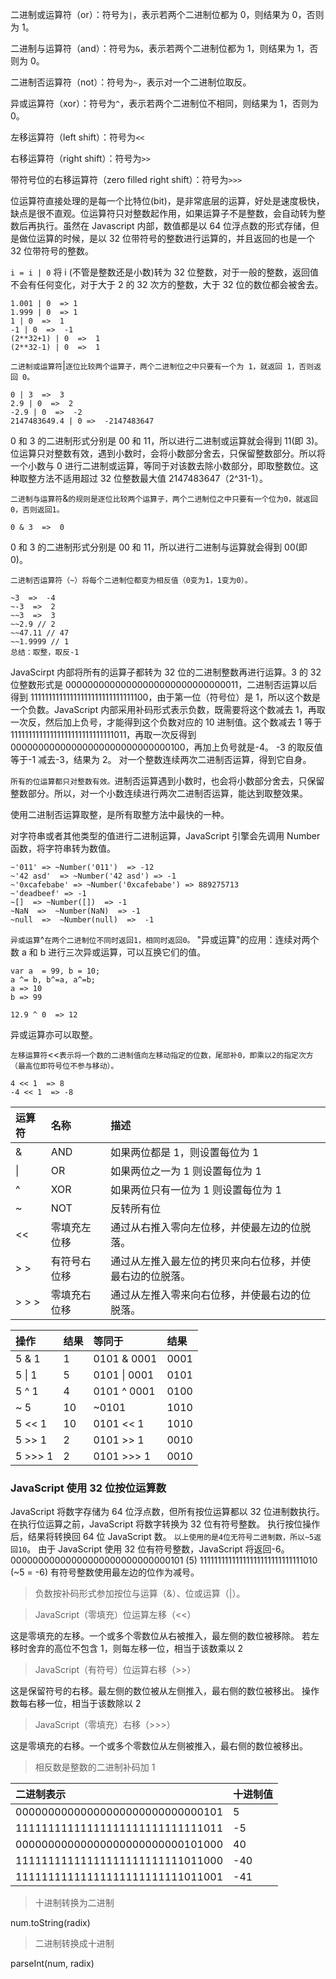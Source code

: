 二进制或运算符（or）：符号为`|`，表示若两个二进制位都为 0，则结果为 0，否则为 1。

二进制与运算符（and）：符号为`&`，表示若两个二进制位都为 1，则结果为 1，否则为 0。

二进制否运算符（not）：符号为`~`，表示对一个二进制位取反。

异或运算符（xor）：符号为`^`，表示若两个二进制位不相同，则结果为 1，否则为 0。

左移运算符（left shift）：符号为`<<`

右移运算符（right shift）：符号为`>>`

带符号位的右移运算符（zero filled right shift）：符号为`>>>`

位运算符直接处理的是每一个比特位(bit)，是非常底层的运算，好处是速度极快，缺点是很不直观。位运算符只对整数起作用，如果运算子不是整数，会自动转为整数后再执行。虽然在 Javascript 内部，数值都是以 64 位浮点数的形式存储，但是做位运算的时候，是以 32 位带符号的整数进行运算的，并且返回的也是一个 32 位带符号的整数。

`i = i | 0` 将 i (不管是整数还是小数)转为 32 位整数，对于一般的整数，返回值不会有任何变化，对于大于 2 的 32 次方的整数，大于 32 位的数位都会被舍去。

```
1.001 | 0  => 1
1.999 | 0  => 1
1 | 0  =>  1
-1 | 0  =>  -1
(2**32+1) | 0  =>  1
(2**32-1) | 0  =>  1
```

`二进制或运算符`|`逐位比较两个运算子，两个二进制位之中只要有一个为 1，就返回 1，否则返回 0。`

```
0 | 3  =>  3
2.9 | 0  =>  2
-2.9 | 0  =>  -2
2147483649.4 | 0 =>  -2147483647
```

0 和 3 的二进制形式分别是 00 和 11，所以进行二进制或运算就会得到 11(即 3)。位运算只对整数有效，遇到小数时，会将小数部分舍去，只保留整数部分。所以将一个小数与 0 进行二进制或运算，等同于对该数去除小数部分，即取整数位。这种取整方法不适用超过 32 位整数最大值 2147483647（2^31-1）。

`二进制与运算符`&`的规则是逐位比较两个运算子，两个二进制位之中只要有一个位为0，就返回0，否则返回1。`

```
0 & 3  =>  0
```

0 和 3 的二进制形式分别是 00 和 11，所以进行二进制与运算就会得到 00(即 0)。

`二进制否运算符（~）将每个二进制位都变为相反值（0变为1，1变为0）。`

```
~3  =>  -4
~-3  =>  2
~~3  =>  3
~~2.9 // 2
~~47.11 // 47
~~1.9999 // 1
总结：取整，取反-1
```

JavaScirpt 内部将所有的运算子都转为 32 位的二进制整数再进行运算。3 的 32 位整数形式是 00000000000000000000000000000011，二进制否运算以后得到 11111111111111111111111111111100，由于第一位（符号位）是 1，所以这个数是一个负数。JavaScript 内部采用补码形式表示负数，既需要将这个数减去 1，再取一次反，然后加上负号，才能得到这个负数对应的 10 进制值。这个数减去 1 等于 11111111111111111111111111111011，再取一次反得到 00000000000000000000000000000100，再加上负号就是-4。
-3 的取反值等于-1 减去-3，结果为 2。
对一个整数连续两次二进制否运算，得到它自身。

`所有的位运算都只对整数有效。`进制否运算遇到小数时，也会将小数部分舍去，只保留整数部分。所以，对一个小数连续进行两次二进制否运算，能达到取整效果。

使用二进制否运算取整，是所有取整方法中最快的一种。

对字符串或者其他类型的值进行二进制运算，JavaScript 引擎会先调用 Number 函数，将字符串转为数值。

```
~'011' => ~Number('011')  => -12
~'42 asd'  => ~Number('42 asd') => -1
~'0xcafebabe' => ~Number('0xcafebabe') => 889275713
~'deadbeef' => -1
~[]  => ~Number([])  => -1
~NaN  =>  ~Number(NaN)  => -1
~null  =>  ~Number(null)  =>  -1
```

`异或运算`^`在两个二进制位不同时返回1，相同时返回0。`
"异或运算"的应用：连续对两个数 a 和 b 进行三次异或运算，可以互换它们的值。

```
var a  = 99, b = 10;
a ^= b, b^=a, a^=b;
a => 10
b => 99

12.9 ^ 0  => 12
```

异或运算亦可以取整。

`左移运算符`<<`表示将一个数的二进制值向左移动指定的位数，尾部补0，即乘以2的指定次方（最高位即符号位不参与移动）。`

```
4 << 1  => 8
-4 << 1  => -8
```

| 运算符 | 名称         | 描述                                                     |
| :----- | :----------- | :------------------------------------------------------- |
| &      | AND          | 如果两位都是 1，则设置每位为 1                           |
| \|     | OR           | 如果两位之一为 1 则设置每位为 1                          |
| ^      | XOR          | 如果两位只有一位为 1 则设置每位为 1                      |
| ~      | NOT          | 反转所有位                                               |
| <<     | 零填充左位移 | 通过从右推入零向左位移，并使最左边的位脱落。             |
| > >    | 有符号右位移 | 通过从左推入最左位的拷贝来向右位移，并使最右边的位脱落。 |
| > > >  | 零填充右位移 | 通过从左推入零来向右位移，并使最右边的位脱落。           |

| 操作    | 结果 | 等同于       | 结果 |
| :------ | :--- | :----------- | :--- |
| 5 & 1   | 1    | 0101 & 0001  | 0001 |
| 5 \| 1  | 5    | 0101 \| 0001 | 0101 |
| 5 ^ 1   | 4    | 0101 ^ 0001  | 0100 |
| ~ 5     | 10   | ~0101        | 1010 |
| 5 << 1  | 10   | 0101 << 1    | 1010 |
| 5 >> 1  | 2    | 0101 >> 1    | 0010 |
| 5 >>> 1 | 2    | 0101 >>> 1   | 0010 |

### JavaScript 使用 32 位按位运算数

JavaScript 将数字存储为 64 位浮点数，但所有按位运算都以 32 位进制数执行。
在执行位运算之前，JavaScript 将数字转换为 32 位有符号整数。
执行按位操作后，结果将转换回 64 位 JavaScript 数。
`以上使用的是4位无符号二进制数，所以~5返回10`。
由于 JavaScript 使用 32 位有符号整数，JavaScript 将返回-6。
00000000000000000000000000000101 (5)
11111111111111111111111111111010 (~5 = -6)
有符号整数使用最左边的位作为减号。

> 负数按补码形式参加按位与运算（&）、位或运算（|）。

> JavaScript（零填充）位运算左移（<<）

这是零填充的左移。一个或多个零数位从右被推入，最左侧的数位被移除。
若左移时舍弃的高位不包含 1，则每左移一位，相当于该数乘以 2

> JavaScript（有符号）位运算右移（>>）

这是保留符号的右移。最左侧的数位被从左侧推入，最右侧的数位被移出。
操作数每右移一位，相当于该数除以 2

> JavaScript（零填充）右移（>>>）

这是零填充的右移。一个或多个零数位从左侧被推入，最右侧的数位被移出。

> 相反数是整数的二进制补码加 1

| 二进制表示                       | 十进制值 |
| :------------------------------- | :------- |
| 00000000000000000000000000000101 | 5        |
| 11111111111111111111111111111011 | -5       |
| 00000000000000000000000000101000 | 40       |
| 11111111111111111111111111011000 | -40      |
| 11111111111111111111111111011001 | -41      |

> 十进制转换为二进制

num.toString(radix)

> 二进制转换成十进制

parseInt(num, radix)
